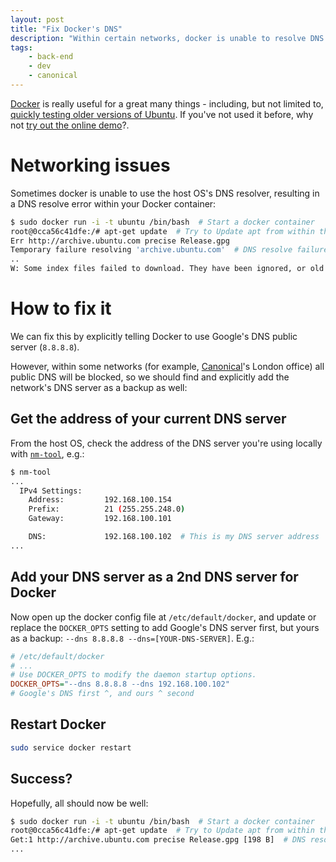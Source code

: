 ```yaml
---
layout: post
title: "Fix Docker's DNS"
description: "Within certain networks, docker is unable to resolve DNS correctly. When this happens, here's how to fix it."
tags:
    - back-end
    - dev
    - canonical
---
```


[Docker](https://www.docker.com/) is really useful for a great many things - including, but not limited to, [quickly testing older versions of Ubuntu](/2014/08/28/using-docker-to-spin-up-light-ubuntu-containers/). If you've not used it before, why not [try out the online demo](https://docker.com/tryit/)?.

Networking issues
===

Sometimes docker is unable to use the host OS's DNS resolver, resulting in a DNS resolve error within your Docker container:

``` bash
$ sudo docker run -i -t ubuntu /bin/bash  # Start a docker container
root@0cca56c41dfe:/# apt-get update  # Try to Update apt from within the container
Err http://archive.ubuntu.com precise Release.gpg
Temporary failure resolving 'archive.ubuntu.com'  # DNS resolve failure
..
W: Some index files failed to download. They have been ignored, or old ones used instead.
```

How to fix it
===

We can fix this by explicitly telling Docker to use Google's DNS public server (`8.8.8.8`).

However, within some networks (for example, [Canonical](http://www.canonical.com/about)'s London office) all public DNS will be blocked, so we should find and explicitly add the network's DNS server as a backup as well:

Get the address of your current DNS server
---

From the host OS, check the address of the DNS server you're using locally with [`nm-tool`](http://linux.die.net/man/1/nm-tool), e.g.:

``` bash
$ nm-tool
...
  IPv4 Settings:
    Address:         192.168.100.154
    Prefix:          21 (255.255.248.0)
    Gateway:         192.168.100.101

    DNS:             192.168.100.102  # This is my DNS server address
...
```

Add your DNS server as a 2nd DNS server for Docker
---

Now open up the docker config file at `/etc/default/docker`, and update or replace the `DOCKER_OPTS` setting to add Google's DNS server first, but yours as a backup: `--dns 8.8.8.8 --dns=[YOUR-DNS-SERVER]`. E.g.:

``` ini
# /etc/default/docker
# ...
# Use DOCKER_OPTS to modify the daemon startup options.
DOCKER_OPTS="--dns 8.8.8.8 --dns 192.168.100.102"
# Google's DNS first ^, and ours ^ second
```

Restart Docker
---

``` bash
sudo service docker restart
```

Success?
---

Hopefully, all should now be well:

``` bash
$ sudo docker run -i -t ubuntu /bin/bash  # Start a docker container
root@0cca56c41dfe:/# apt-get update  # Try to Update apt from within the container
Get:1 http://archive.ubuntu.com precise Release.gpg [198 B]  # DNS resolves properly
...
```
